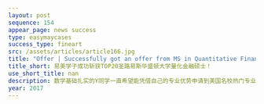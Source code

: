 ```yaml
---
layout: post
sequence: 154
appear_page: news success
type: easymaycases
success_type: fineart
src: /assets/articles/article166.jpg
title: "Offer | Successfully got an offer from MS in Quantitative Finance program at the Washington University in St. Louis"
title_short: 易美学子成功斩获TOP20圣路易斯华盛顿大学量化金融硕士！
use_short_title: nan
description: 数学基础扎实的Y同学一直希望能凭借自己的专业优势申请到美国名校热门专业的录取。然而专注于专业知识学习的他，课外活动及实习经历却寥寥可数。一向头疼英语的他对于标准化考试也畏惧不已。为此，他货比三家，找到了易美团队，希望最优质的定制化辅导服务能将他送入心目中理想的大学。
year: 2017
---
```


